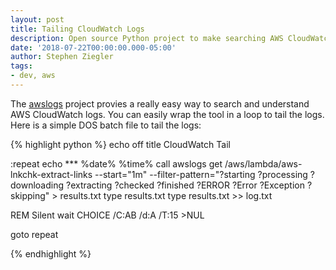 ```yaml
---
layout: post
title: Tailing CloudWatch Logs
description: Open source Python project to make searching AWS CloudWatch logs easier
date: '2018-07-22T00:00:00.000-05:00'
author: Stephen Ziegler
tags:
- dev, aws
---
```


The [awslogs](https://github.com/jorgebastida/awslogs) project provies a really easy way to search and understand AWS CloudWatch logs. You can easily wrap the tool in a loop to tail the logs. Here is a simple DOS batch file to tail the logs:

{% highlight python %}
echo off
title CloudWatch Tail

:repeat
echo *** %date% %time%
call awslogs get /aws/lambda/aws-lnkchk-extract-links --start="1m" --filter-pattern="?starting ?processing ?downloading ?extracting ?checked ?finished ?ERROR ?Error ?Exception ?skipping" > results.txt
type results.txt
type results.txt >> log.txt

REM Silent wait
CHOICE /C:AB /d:A /T:15 >NUL

goto repeat

{% endhighlight %}


